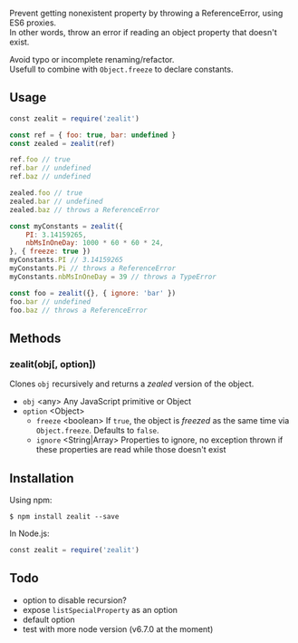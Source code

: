 Prevent getting nonexistent property by throwing a ReferenceError, using ES6 proxies.<br>
In other words, throw an error if reading an object property that doesn't exist.<br>

Avoid typo or incomplete renaming/refactor.<br>
Usefull to combine with `Object.freeze` to declare constants.

## Usage
```javascript
const zealit = require('zealit')

const ref = { foo: true, bar: undefined }
const zealed = zealit(ref)

ref.foo // true
ref.bar // undefined
ref.baz // undefined

zealed.foo // true
zealed.bar // undefined
zealed.baz // throws a ReferenceError

const myConstants = zealit({
    PI: 3.14159265,
    nbMsInOneDay: 1000 * 60 * 60 * 24,
}, { freeze: true })
myConstants.PI // 3.14159265
myConstants.Pi // throws a ReferenceError
myConstants.nbMsInOneDay = 39 // throws a TypeError

const foo = zealit({}, { ignore: 'bar' })
foo.bar // undefined
foo.baz // throws a ReferenceError
```

## Methods
### zealit(obj[, option])
Clones `obj` recursively and returns a _zealed_ version of the object.

 - `obj` &lt;any> Any JavaScript primitive or Object
 - `option` &lt;Object>
    - `freeze` &lt;boolean> If `true`, the object is _freezed_ as the same time via `Object.freeze`. Defaults to `false`.
    - `ignore` &lt;String|Array> Properties to ignore, no exception thrown if these properties are read while those doesn't exist

## Installation
Using npm:
```
$ npm install zealit --save
```

In Node.js:
```javascript
const zealit = require('zealit')
```

## Todo
 - option to disable recursion?
 - expose `listSpecialProperty` as an option
 - default option
 - test with more node version (v6.7.0 at the moment)
